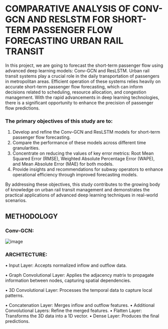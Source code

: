 # COMPARATIVE ANALYSIS OF CONV-GCN AND RESLSTM FOR SHORT-TERM PASSENGER FLOW FORECASTING URBAN RAIL TRANSIT


In this project, we are going to forecast the short-term passenger flow using advanced deep learning models: Conv-GCN and ResLSTM. Urban rail transit systems play a crucial role in the daily transportation of passengers in metropolitan areas. Efficient operation of these systems relies heavily on accurate short-term passenger flow forecasting, which can inform decisions related to scheduling, resource allocation, and congestion management. With the rapid advancements in deep learning technologies, there is a significant opportunity to enhance the precision of passenger flow predictions.

### The primary objectives of this study are to:
1.	Develop and refine the Conv-GCN and ResLSTM models for short-term passenger flow forecasting.
2.	Compare the performance of these models across different time granularities.
3.	Concentrate on reducing the values of key error metrics: Root Mean Squared Error (RMSE), Weighted Absolute Percentage Error (WAPE), and Mean Absolute Error (MAE) for both models.
4.	Provide insights and recommendations for subway operators to enhance operational efficiency through improved forecasting models.

By addressing these objectives, this study contributes to the growing body of knowledge on urban rail transit management and demonstrates the practical applications of advanced deep learning techniques in real-world scenarios.

## METHODOLOGY
### Conv-GCN:
![image](https://github.com/user-attachments/assets/d8bbd734-ce1d-4efd-88d4-909e54e6dd1d)

### ARCHITECTURE:

•	Input Layer: Accepts normalized inflow and outflow data.

•	Graph Convolutional Layer: Applies the adjacency matrix to propagate information between nodes, capturing spatial dependencies.

•	3D Convolutional Layer: Processes the temporal data to capture local patterns.

•	Concatenation Layer: Merges inflow and outflow features.
•	Additional Convolutional Layers: Refine the merged features.
•	Flatten Layer: Transforms the 3D data into a 1D vector.
•	Dense Layer: Produces the final predictions.

